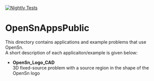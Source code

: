 [![Nightly Tests](https://github.com/Open-Sn/OpenSnAppsPublic/actions/workflows/nightly.yaml/badge.svg)](https://github.com/Open-Sn/OpenSnAppsPublic/actions/workflows/nightly.yaml)

# OpenSnAppsPublic

This directory contains applications and example problems that use OpenSn.  
A short description of each applicaiton/example is given below:

- **OpenSn_Logo_CAD**  
    3D fixed-source problem with a source region in the shape of the OpenSn logo
